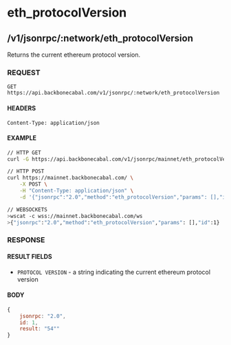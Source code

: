 # eth_protocolVersion

## /v1/jsonrpc/:network/eth_protocolVersion

Returns the current ethereum protocol version.

### REQUEST

`GET https://api.backbonecabal.com/v1/jsonrpc/:network/eth_protocolVersion`

#### HEADERS

`Content-Type: application/json`

#### EXAMPLE

```bash
// HTTP GET
curl -G https://api.backbonecabal.com/v1/jsonrpc/mainnet/eth_protocolVersion

// HTTP POST
curl https://mainnet.backbonecabal.com/ \
    -X POST \
    -H "Content-Type: application/json" \
    -d '{"jsonrpc":"2.0","method":"eth_protocolVersion","params": [],"id":1}'

// WEBSOCKETS
>wscat -c wss://mainnet.backbonecabal.com/ws
>{"jsonrpc":"2.0","method":"eth_protocolVersion","params": [],"id":1}
```

### RESPONSE

#### RESULT FIELDS

- `PROTOCOL VERSION` - a string indicating the current ethereum protocol version

#### BODY

```js
{
    jsonrpc: "2.0",
    id: 1,
    result: "54""
}
```
